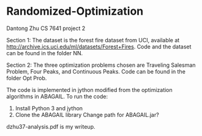 # Randomized-Optimization
Dantong Zhu CS 7641 project 2

Section 1:
The dataset is the forest fire dataset from UCI, available at http://archive.ics.uci.edu/ml/datasets/Forest+Fires. Code and the dataset can be found in the folder NN.

Section 2:
The three optimization problems chosen are Traveling Salesman Problem, Four Peaks, and Continuous Peaks. Code can be found in the folder Opt Prob.

The code is implemented in jython modified from the optimization algorithms in ABAGAIL. To run the code:
1. Install Python 3 and jython
2. Clone the ABAGAIL library
Change path for ABAGAIL.jar?



dzhu37-analysis.pdf is my writeup.

